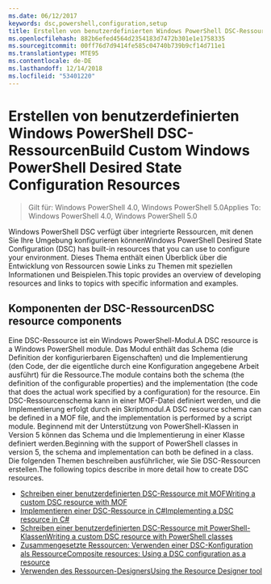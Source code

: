 ```yaml
---
ms.date: 06/12/2017
keywords: dsc,powershell,configuration,setup
title: Erstellen von benutzerdefinierten Windows PowerShell DSC-Ressourcen
ms.openlocfilehash: 882b6efed4564d2354183d7472b301e1e1758335
ms.sourcegitcommit: 00ff76d7d9414fe585c04740b739b9cf14d711e1
ms.translationtype: MTE95
ms.contentlocale: de-DE
ms.lasthandoff: 12/14/2018
ms.locfileid: "53401220"
---
```

# <a name="build-custom-windows-powershell-desired-state-configuration-resources"></a><span data-ttu-id="ddecd-103">Erstellen von benutzerdefinierten Windows PowerShell DSC-Ressourcen</span><span class="sxs-lookup"><span data-stu-id="ddecd-103">Build Custom Windows PowerShell Desired State Configuration Resources</span></span>

> <span data-ttu-id="ddecd-104">Gilt für: Windows PowerShell 4.0, Windows PowerShell 5.0</span><span class="sxs-lookup"><span data-stu-id="ddecd-104">Applies To: Windows PowerShell 4.0, Windows PowerShell 5.0</span></span>

<span data-ttu-id="ddecd-105">Windows PowerShell DSC verfügt über integrierte Ressourcen, mit denen Sie Ihre Umgebung konfigurieren können</span><span class="sxs-lookup"><span data-stu-id="ddecd-105">Windows PowerShell Desired State Configuration (DSC) has built-in resources that you can use to configure your environment.</span></span> <span data-ttu-id="ddecd-106">Dieses Thema enthält einen Überblick über die Entwicklung von Ressourcen sowie Links zu Themen mit speziellen Informationen und Beispielen.</span><span class="sxs-lookup"><span data-stu-id="ddecd-106">This topic provides an overview of developing resources and links to topics with specific information and examples.</span></span>

## <a name="dsc-resource-components"></a><span data-ttu-id="ddecd-107">Komponenten der DSC-Ressourcen</span><span class="sxs-lookup"><span data-stu-id="ddecd-107">DSC resource components</span></span>

<span data-ttu-id="ddecd-108">Eine DSC-Ressource ist ein Windows PowerShell-Modul.</span><span class="sxs-lookup"><span data-stu-id="ddecd-108">A DSC resource is a Windows PowerShell module.</span></span> <span data-ttu-id="ddecd-109">Das Modul enthält das Schema (die Definition der konfigurierbaren Eigenschaften) und die Implementierung (den Code, der die eigentliche durch eine Konfiguration angegebene Arbeit ausführt) für die Ressource.</span><span class="sxs-lookup"><span data-stu-id="ddecd-109">The module contains both the schema (the definition of the configurable properties) and the implementation (the code that does the actual work specified by a configuration) for the resource.</span></span> <span data-ttu-id="ddecd-110">Ein DSC-Ressourcenschema kann in einer MOF-Datei definiert werden, und die Implementierung erfolgt durch ein Skriptmodul.</span><span class="sxs-lookup"><span data-stu-id="ddecd-110">A DSC resource schema can be defined in a MOF file, and the implementation is performed by a script module.</span></span> <span data-ttu-id="ddecd-111">Beginnend mit der Unterstützung von PowerShell-Klassen in Version 5 können das Schema und die Implementierung in einer Klasse definiert werden.</span><span class="sxs-lookup"><span data-stu-id="ddecd-111">Beginning with the support of PowerShell classes in version 5, the schema and implementation can both be defined in a class.</span></span> <span data-ttu-id="ddecd-112">Die folgenden Themen beschreiben ausführlicher, wie Sie DSC-Ressourcen erstellen.</span><span class="sxs-lookup"><span data-stu-id="ddecd-112">The following topics describe in more detail how to create DSC resources.</span></span>

* [<span data-ttu-id="ddecd-113">Schreiben einer benutzerdefinierten DSC-Ressource mit MOF</span><span class="sxs-lookup"><span data-stu-id="ddecd-113">Writing a custom DSC resource with MOF</span></span>](authoringResourceMOF.md)
* [<span data-ttu-id="ddecd-114">Implementieren einer DSC-Ressource in C#</span><span class="sxs-lookup"><span data-stu-id="ddecd-114">Implementing a DSC resource in C#</span></span>](authoringResourceMofCS.md)
* [<span data-ttu-id="ddecd-115">Schreiben einer benutzerdefinierten DSC-Ressource mit PowerShell-Klassen</span><span class="sxs-lookup"><span data-stu-id="ddecd-115">Writing a custom DSC resource with PowerShell classes</span></span>](authoringResourceClass.md)
* [<span data-ttu-id="ddecd-116">Zusammengesetzte Ressourcen: Verwenden einer DSC-Konfiguration als Ressource</span><span class="sxs-lookup"><span data-stu-id="ddecd-116">Composite resources: Using a DSC configuration as a resource</span></span>](authoringResourceComposite.md)
* [<span data-ttu-id="ddecd-117">Verwenden des Ressourcen-Designers</span><span class="sxs-lookup"><span data-stu-id="ddecd-117">Using the Resource Designer tool</span></span>](../authoringResourceMofDesigner.md)
